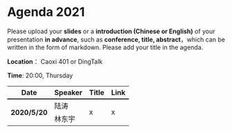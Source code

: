 # Agenda 2021

Please upload your **slides** or a **introduction (Chinese or English)** of your presentation **in advance**,
such as **conference, title, abstract**，which can be written in the form of markdown. Please add your title in the agenda.

**Location**： Caoxi 401 or DingTalk

**Time**: 20:00, Thursday



<table>
<tr>
    <th> Date </th>
    <th> Speaker </th>
    <th> Title </th>
    <th> Link</th>
</tr>
<tr style="border-top:2px solid;">
    <th rowspan=2> 2020/5/20 </th>
    <td> 陆涛 </td>
    <td rowspan=2> x </td>
    <td rowspan=2> x </td>
</tr>
<tr>
    <td> 林东宇 </td>
</tr>

</table>